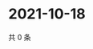 # 2021-10-18

共 0 条

<!-- BEGIN WEIBO -->
<!-- 最后更新时间 Mon Oct 18 2021 01:17:08 GMT+0800 (China Standard Time) -->

<!-- END WEIBO -->
